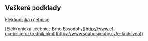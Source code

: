 ## Veškeré podklady


[Elektronická učebnice](https://eluc.ikap.cz/verejne/ucebnice/25/lekce)

[Elektronická učebnice Brno Bosonohy([http://www.el-ucebnice.cz/zednik.html](https://www.soubosonohy.cz/e-knihovna))
